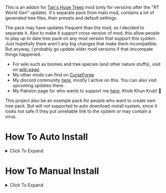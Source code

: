 This is an addon for [Tan's Huge Trees](https://legacy.curseforge.com/minecraft/mc-mods/tan-huge-trees) mod (only for versions after the "RT World Gen" update). It's separate pack from main mod, contains a lot of generated tree files, their presets and default settings.

The pack may have updates frequent than the mod, so I decided to separate it. Also to make it support cross version of mod, this allow people to play up to date tree pack on any mod version that support this system. Just hopefully there aren't any big changes that make them incompatible. But anyway, I probably go update older mod versions if that imcompate things happened.

* For wiki such as biomes and tree species (and other nature stuffs), visit on [wiki page](https://github.com/TannyJungMC/THT-tree_pack/wiki).
* My other mods can find on [CurseForge](https://legacy.curseforge.com/members/tannyjung/projects)
* My discord community [here](https://discord.gg/SPPc2J7Unx), mostly I active on this. You can also visit upcoming updates there.
* My Patreon page for who wants to support me [here](https://www.patreon.com/tannyjung). Khob Khun Krub! 💚

This project also be an example pack for people who want to create own tree pack. But will not supported to auto download-install system, since it looks not safe if they put unreliable link to the system or may contain a virus.





# How To Auto Install

<details><summary> Click To Expand </summary>
<pre>

### Looking For Notification

> If it not detected the pack in config folder or there's a new version of the pack
> It will auto send you a chat message like this below every time you restart the world
> You can just click **[here]** in the message and wait for it to auto download-install
> 
> ![2024-05-28_14 20 44](https://github.com/TannyJungMC/THT-tree_pack/assets/42003724/100fed3e-e0d9-4129-97c5-e946ee7894a7)

### Using Command

> If you can't find the message or don't want to restart the world
> Just use command **/THT tanny_pack check_update**
>
> ![2024-05-28_14 08 27](https://github.com/TannyJungMC/THT-tree_pack/assets/42003724/9e26ce6b-0d75-40a0-b204-656bc4fdff23)

</pre>
</details>





# How To Manual Install

<details><summary> Click To Expand </summary>
<pre>
  
## Step 1 : Download ZIP

> Click on green button **[<> Code]** and click **Download ZIP**
> 
> ![Screenshot 2024-05-28 132457](https://github.com/TannyJungMC/THT-tree_pack/assets/42003724/2919bcb8-cb54-48eb-862a-de990e42e94d)

## Step 2 : Installation

Open **tree_packs** folder and follow the guide below, the folder can be found in **config > THT > custom**.
Don't forget to delete old **THT-tree_pack-main** folder, just in case I remove some old files.
Old files maybe still there if you don't delete the old folder

> ### Using WinRAR
> 
> If you have WinRAR, you can use it to open ZIP and drag the folder inside to **tree_packs** folder.
> 
> ![Screenshot 2024-05-28 132758](https://github.com/TannyJungMC/THT-tree_pack/assets/42003724/0b554742-0706-4544-8c07-b2c58c1d69be)
> 
> ### Using Windows Explorer (Window 11)
> 
> You can use Windows Explorer that come with Window 11 (maybe also available on older window?)
> Use it to open ZIP and drag the folder inside to **tree_packs** folder
> 
> ![Downloads 28_5_2567 13_31_04](https://github.com/TannyJungMC/THT-tree_pack/assets/42003724/2d09a0b3-1dd1-4e65-bff8-3ef97d66bc69)
> 
> ![Screenshot 2024-05-28 133127](https://github.com/TannyJungMC/THT-tree_pack/assets/42003724/3885b021-318e-4eb6-8337-e71ba98d8b3c)

## Step 3 : Repair Config

> Restart the world or just use command **/THT config repair**
>
> ![2024-05-28_14 13 15](https://github.com/TannyJungMC/THT-tree_pack/assets/42003724/14682267-b5e7-43ea-b303-a26d986c51a4)

</pre>
</details>
